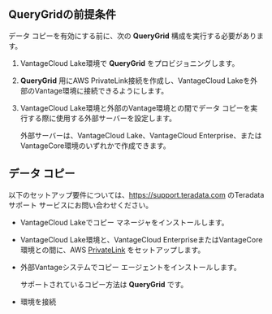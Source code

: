 QueryGridの前提条件
-------------------

データ コピーを有効にする前に、次の **QueryGrid** 構成を実行する必要があります。

1.  VantageCloud Lake環境で **QueryGrid** をプロビジョニングします。

2.  **QueryGrid** 用にAWS PrivateLink接続を作成し、VantageCloud Lakeを外部のVantage環境に接続できるようにします。

3.  VantageCloud Lake環境と外部のVantage環境との間でデータ コピーを実行する際に使用する外部サーバーを設定します。

    外部サーバーは、VantageCloud Lake、VantageCloud Enterprise、またはVantageCore環境のいずれかで作成できます。

データ コピー
-------------

以下のセットアップ要件については、<https://support.teradata.com> のTeradataサポート サービスにお問い合わせください。

-   VantageCloud Lakeでコピー マネージャをインストールします。

-   VantageCloud Lake環境と、VantageCloud EnterpriseまたはVantageCore環境との間に、AWS [PrivateLink](dvp1707442265467.md) をセットアップします。

-   外部Vantageシステムでコピー エージェントをインストールします。

    サポートされているコピー方法は **QueryGrid** です。

-   環境を接続
